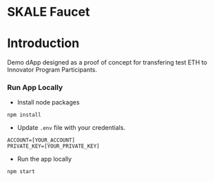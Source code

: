
# SKALE Faucet

# Introduction

Demo dApp designed as a proof of concept for transfering test ETH to Innovator Program Participants.

### Run App Locally
    
+ Install node packages

```
npm install
```

+ Update `.env` file with your credentials.

```
ACCOUNT=[YOUR_ACCOUNT]
PRIVATE_KEY=[YOUR_PRIVATE_KEY]

```

+ Run the app locally

```
npm start
```
    



      